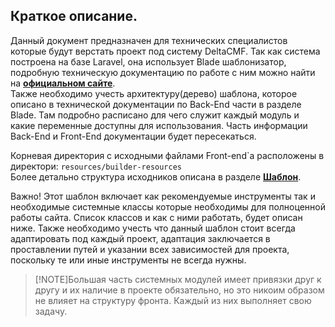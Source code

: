 ## Краткое описание.

Данный документ предназначен для технических специалистов которые будут верстать проект под систему DeltaCMF.
Так как система построена на базе Laravel, она использует Blade шаблонизатор, подробную техническую документацию
по работе с ним можно найти на [**официальном сайте**](https://laravel.com/docs/5.8/blade).  
    Также необходимо учесть архитектуру(дерево) шаблона,
которое описано в технической документации по Back-End части в разделе Blade. Там подробно расписано
для чего служит каждый модуль и какие переменные доступны для использования.
Часть информации Back-End и Front-End документации будет пересекаться.

Корневая директория с исходными файлами Front-end\`a расположены в директори:
``resources/builder-resources``  
Более детально структура исходников описана в разделе [**Шаблон**](/dev/front/Front-End?id=Обязательная-структура-каталолов). 

Важно! Этот шаблон включает как рекомендуемые инструменты так и необходимые системные классы которые необходимы для полноценной работы сайта. Список классов и как с ними работать, будет описан ниже. 
Также необходимо учесть что данный шаблон стоит всегда адаптировать под каждый проект, адаптация заключается в проставлении путей и указании всех зависимостей для проекта, поскольку те или иные инструменты не всегда нужны.

>[!NOTE]Большая часть системных модулей имеет привязки друг к другу и их наличие в проекте обязательно, но это никоим образом не влияет на структуру фронта. Каждый из них выполняет свою задачу.
